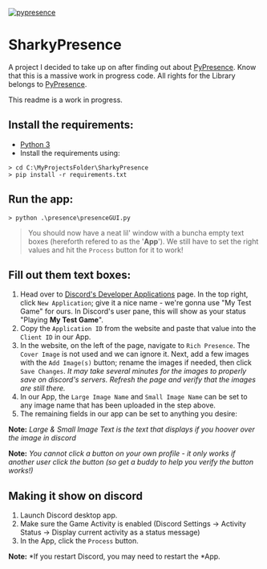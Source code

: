 [![pypresence](https://img.shields.io/badge/using-pypresence-00bb88.svg?style=for-the-badge&logo=discord&logoWidth=20)](https://github.com/qwertyquerty/pypresence)
# SharkyPresence
A project I decided to take up on after finding out about [PyPresence](https://github.com/qwertyquerty/pypresence). Know that this is a massive work in progress code. All rights for the Library belongs to [PyPresence](https://github.com/qwertyquerty/pypresence).

This readme is a work in progress.


## Install the requirements:
* [Python 3](https://www.python.org/downloads/)
* Install the requirements using:
```
> cd C:\MyProjectsFolder\SharkyPresence
> pip install -r requirements.txt
```

## Run the app:
```
> python .\presence\presenceGUI.py
```

> You should now have a neat lil' window with a buncha empty text boxes (hereforth refered to as the '**App**'). We still have to set the right values and hit the `Process` button for it to work!


## Fill out them text boxes:

1. Head over to [Discord's Developer Applications](https://discord.com/developers/applications) page. In the top right, click `New Application`; give it a nice name - we're gonna use "My Test Game" for ours. In Discord's user pane, this will show as your status "Playing **My Test Game**".
2. Copy the `Application ID` from the website and paste that value into the `Client ID` in our App.
3. In the website, on the left of the page, navigate to `Rich Presence`. The `Cover Image` is not used and we can ignore it. Next, add a few images with the `Add Image(s)` button; rename the images if needed, then click `Save Changes`. *It may take several minutes for the images to properly save on discord's servers. Refresh the page and verify that the images are still there.*
4. In our App, the `Large Image Name` and `Small Image Name` can be set to any image name that has been uploaded in the step above.
5. The remaining fields in our app can be set to anything you desire:

**Note:** *Large & Small Image Text is the text that displays if you hoover over the image in discord*

**Note:** *You cannot click a button on your own profile - it only works if another user click the button (so get a buddy to help you verify the button works!)*

## Making it show on discord
1. Launch Discord desktop app.
2. Make sure the Game Activity is enabled (Discord Settings -> Activity Status -> Display current activity as a status message)
3. In the App, click the `Process` button.

**Note:** *If you restart Discord, you may need to restart the *App.